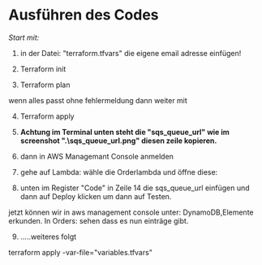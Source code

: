 # Ausführen des Codes

*Start mit:*

1. in der Datei: "terraform.tfvars" die eigene email adresse einfügen!

2. Terraform init
3. Terraform plan

wenn alles passt ohne fehlermeldung dann weiter mit

4. Terraform apply

5. **Achtung im Terminal unten steht die "sqs_queue_url" wie im screenshot ".\sqs_queue_url.png" diesen zeile kopieren.**

6. dann in AWS Managemant Console anmelden

7. gehe auf Lambda: wähle die Orderlambda und öffne diese:
8. unten im Register "Code" in Zeile 14 die sqs_queue_url einfügen und dann auf Deploy klicken um dann auf Testen.

jetzt können wir in aws management console unter: DynamoDB,Elemente erkunden. In Orders: sehen dass es nun einträge gibt.

9. .....weiteres folgt


terraform apply -var-file="variables.tfvars"